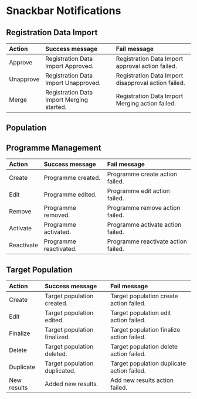 # Snackbar Notifications

## Registration Data Import

| Action | Success message | Fail message |
| :--- | :--- | :--- |
| Approve | Registration Data Import Approved. | Registration Data Import approval action failed. |
| Unapprove | Registration Data Import Unapproved. | Registration Data Import disapproval action failed. |
| Merge | Registration Data Import Merging started. | Registration Data Import Merging action failed. |

## Population

## Programme Management

| Action | Success message | Fail message |
| :--- | :--- | :--- |
| Create | Programme created. | Programme create action failed. |
| Edit | Programme edited. | Programme edit action failed. |
| Remove | Programme removed. | Programme remove action failed. |
| Activate | Programme activated. | Programme activate action failed. |
| Reactivate | Programme reactivated. | Programme reactivate action failed. |

## Target Population

| Action | Success message | Fail message |
| :--- | :--- | :--- |
| Create | Target population created. | Target population create action failed. |
| Edit | Target population edited. | Target population edit action failed. |
| Finalize | Target population finalized. | Target population finalize action failed. |
| Delete | Target population deleted. | Target population delete action failed. |
| Duplicate | Target population duplicated. | Target population duplicate action failed. |
| New results | Added new results. | Add new results action failed. |

